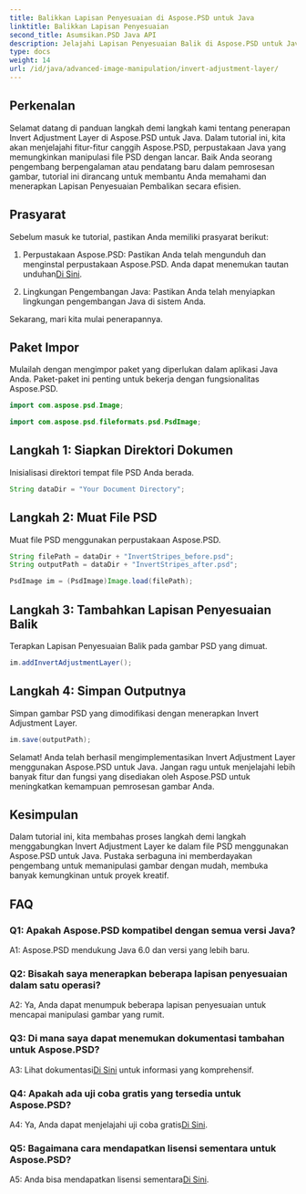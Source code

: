 ```yaml
---
title: Balikkan Lapisan Penyesuaian di Aspose.PSD untuk Java
linktitle: Balikkan Lapisan Penyesuaian
second_title: Asumsikan.PSD Java API
description: Jelajahi Lapisan Penyesuaian Balik di Aspose.PSD untuk Java. Pustaka Java yang kuat untuk manipulasi file PSD tanpa hambatan.
type: docs
weight: 14
url: /id/java/advanced-image-manipulation/invert-adjustment-layer/
---
```

## Perkenalan

Selamat datang di panduan langkah demi langkah kami tentang penerapan Invert Adjustment Layer di Aspose.PSD untuk Java. Dalam tutorial ini, kita akan menjelajahi fitur-fitur canggih Aspose.PSD, perpustakaan Java yang memungkinkan manipulasi file PSD dengan lancar. Baik Anda seorang pengembang berpengalaman atau pendatang baru dalam pemrosesan gambar, tutorial ini dirancang untuk membantu Anda memahami dan menerapkan Lapisan Penyesuaian Pembalikan secara efisien.

## Prasyarat

Sebelum masuk ke tutorial, pastikan Anda memiliki prasyarat berikut:

1. Perpustakaan Aspose.PSD: Pastikan Anda telah mengunduh dan menginstal perpustakaan Aspose.PSD. Anda dapat menemukan tautan unduhan[Di Sini](https://releases.aspose.com/psd/java/).

2. Lingkungan Pengembangan Java: Pastikan Anda telah menyiapkan lingkungan pengembangan Java di sistem Anda.

Sekarang, mari kita mulai penerapannya.

## Paket Impor

Mulailah dengan mengimpor paket yang diperlukan dalam aplikasi Java Anda. Paket-paket ini penting untuk bekerja dengan fungsionalitas Aspose.PSD.

```java
import com.aspose.psd.Image;

import com.aspose.psd.fileformats.psd.PsdImage;
```

## Langkah 1: Siapkan Direktori Dokumen

Inisialisasi direktori tempat file PSD Anda berada.

```java
String dataDir = "Your Document Directory";
```

## Langkah 2: Muat File PSD

Muat file PSD menggunakan perpustakaan Aspose.PSD.

```java
String filePath = dataDir + "InvertStripes_before.psd";
String outputPath = dataDir + "InvertStripes_after.psd";

PsdImage im = (PsdImage)Image.load(filePath);
```

## Langkah 3: Tambahkan Lapisan Penyesuaian Balik

Terapkan Lapisan Penyesuaian Balik pada gambar PSD yang dimuat.

```java
im.addInvertAdjustmentLayer();
```

## Langkah 4: Simpan Outputnya

Simpan gambar PSD yang dimodifikasi dengan menerapkan Invert Adjustment Layer.

```java
im.save(outputPath);
```

Selamat! Anda telah berhasil mengimplementasikan Invert Adjustment Layer menggunakan Aspose.PSD untuk Java. Jangan ragu untuk menjelajahi lebih banyak fitur dan fungsi yang disediakan oleh Aspose.PSD untuk meningkatkan kemampuan pemrosesan gambar Anda.

## Kesimpulan

Dalam tutorial ini, kita membahas proses langkah demi langkah menggabungkan Invert Adjustment Layer ke dalam file PSD menggunakan Aspose.PSD untuk Java. Pustaka serbaguna ini memberdayakan pengembang untuk memanipulasi gambar dengan mudah, membuka banyak kemungkinan untuk proyek kreatif.

## FAQ

### Q1: Apakah Aspose.PSD kompatibel dengan semua versi Java?

A1: Aspose.PSD mendukung Java 6.0 dan versi yang lebih baru.

### Q2: Bisakah saya menerapkan beberapa lapisan penyesuaian dalam satu operasi?

A2: Ya, Anda dapat menumpuk beberapa lapisan penyesuaian untuk mencapai manipulasi gambar yang rumit.

### Q3: Di mana saya dapat menemukan dokumentasi tambahan untuk Aspose.PSD?

 A3: Lihat dokumentasi[Di Sini](https://reference.aspose.com/psd/java/) untuk informasi yang komprehensif.

### Q4: Apakah ada uji coba gratis yang tersedia untuk Aspose.PSD?

 A4: Ya, Anda dapat menjelajahi uji coba gratis[Di Sini](https://releases.aspose.com/).

### Q5: Bagaimana cara mendapatkan lisensi sementara untuk Aspose.PSD?

A5: Anda bisa mendapatkan lisensi sementara[Di Sini](https://purchase.aspose.com/temporary-license/).